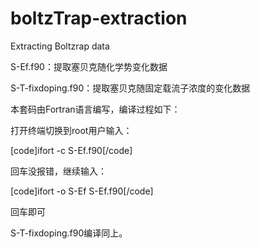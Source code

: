# boltzTrap-extraction
Extracting Boltzrap data

S-Ef.f90：提取塞贝克随化学势变化数据

S-T-fixdoping.f90：提取塞贝克随固定载流子浓度的变化数据

本套码由Fortran语言编写，编译过程如下：

 打开终端切换到root用户输入：

[code]ifort -c S-Ef.f90[/code]

回车没报错，继续输入： 

[code]ifort -o S-Ef S-Ef.f90[/code]

回车即可

S-T-fixdoping.f90编译同上。

